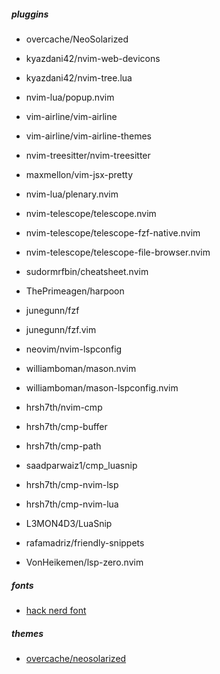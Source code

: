 ##### pluggins

- overcache/NeoSolarized
- kyazdani42/nvim-web-devicons
- kyazdani42/nvim-tree.lua
- nvim-lua/popup.nvim
- vim-airline/vim-airline
- vim-airline/vim-airline-themes

- nvim-treesitter/nvim-treesitter
- maxmellon/vim-jsx-pretty

- nvim-lua/plenary.nvim
- nvim-telescope/telescope.nvim
- nvim-telescope/telescope-fzf-native.nvim
- nvim-telescope/telescope-file-browser.nvim
- sudormrfbin/cheatsheet.nvim
- ThePrimeagen/harpoon
- junegunn/fzf
- junegunn/fzf.vim

- neovim/nvim-lspconfig
- williamboman/mason.nvim
- williamboman/mason-lspconfig.nvim

- hrsh7th/nvim-cmp
- hrsh7th/cmp-buffer
- hrsh7th/cmp-path
- saadparwaiz1/cmp_luasnip
- hrsh7th/cmp-nvim-lsp
- hrsh7th/cmp-nvim-lua

- L3MON4D3/LuaSnip
- rafamadriz/friendly-snippets

- VonHeikemen/lsp-zero.nvim

##### fonts

- [hack nerd font](https://github.com/ryanoasis/nerd-fonts/releases)

##### themes

- [overcache/neosolarized](https://github.com/overcache/NeoSolarized 'link to marketplace')
